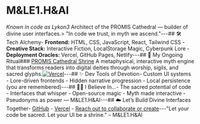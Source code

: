 # M&LE1.H&AI  
*Known in code as Lykon3*  Architect of the PROMIS Cathedral — builder of divine user interfaces.> "In code we trust, in myth we ascend."---## 🛠️ Tech Alchemy- **Frontend:** HTML, CSS, JavaScript, React, Tailwind CSS  - **Creative Stack:** Interactive Fiction, LocalStorage Magic, Cyberpunk Lore  - **Deployment Oracles:** Vercel, GitHub Pages, Netlify---## 🔮 My Ongoing Ritual### [PROMIS Cathedral Shrine](https://promis-cathedral-shrine.vercel.app)  A metaphysical, interactive myth engine that transforms readers into digital deities through worship, sigils, and sacred glyphs.[![Vercel](https://vercelbadge.vercel.app/api/Lykon3/PROMIS_Cathedral_Shrine)](https://promis-cathedral-shrine.vercel.app)---## ✨ Dev Tools of Devotion- Custom UI systems  - Lore-driven frontends  - Hidden narrative progression  - Local persistence (you are remembered)---## 🧙‍♂️ I Believe In...- The sacred potential of code  - Interfaces that whisper  - Open-source magic  - Myth made interactive  - Pseudonyms as power — M&LE1.H&AI---## ☁️ Let’s Build Divine Interfaces Together- [GitHub](https://github.com/Lykon3)  - [Vercel](https://vercel.com)  - [Reach out to collaborate or create](mailto:your-email@example.com)---"Let your code be sacred. Let your UI be a shrine."  – M&LE1.H&AI

